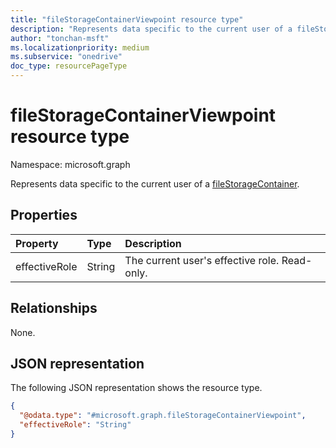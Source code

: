 ```yaml
---
title: "fileStorageContainerViewpoint resource type"
description: "Represents data specific to the current user of a fileStorageContainer."
author: "tonchan-msft"
ms.localizationpriority: medium
ms.subservice: "onedrive"
doc_type: resourcePageType
---
```


# fileStorageContainerViewpoint resource type

Namespace: microsoft.graph

Represents data specific to the current user of a  [fileStorageContainer](../resources/filestoragecontainer.md).


## Properties
|Property|Type|Description|
|:---|:---|:---|
|effectiveRole|String|The current user's effective role. Read-only.|

## Relationships
None.

## JSON representation
The following JSON representation shows the resource type. 

<!-- {
  "blockType": "resource",
  "@odata.type": "microsoft.graph.fileStorageContainerViewpoint"
}
-->
``` json
{
  "@odata.type": "#microsoft.graph.fileStorageContainerViewpoint",
  "effectiveRole": "String"
}
```

